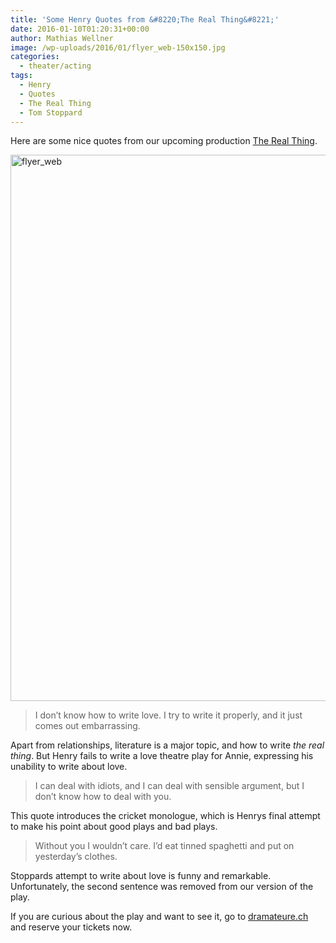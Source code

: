 ```yaml
---
title: 'Some Henry Quotes from &#8220;The Real Thing&#8221;'
date: 2016-01-10T01:20:31+00:00
author: Mathias Wellner
image: /wp-uploads/2016/01/flyer_web-150x150.jpg
categories:
  - theater/acting
tags:
  - Henry
  - Quotes
  - The Real Thing
  - Tom Stoppard
---
```

Here are some nice quotes from our upcoming production <a href="http://dramateure.ch/wordpress/produktionen/das-einzig-wahre/" title="Das einzig Wahre" target="_blank">The Real Thing</a>. 

<a href="http://dramateure.ch" rel="attachment wp-att-6461"><img src="http://www.mwellner.de/wp-uploads/2016/01/flyer_web.jpg" alt="flyer_web" width="874" height="874" class="aligncenter size-full wp-image-6461" srcset="http://www.mwellner.de/wp-uploads/2016/01/flyer_web.jpg 874w, http://www.mwellner.de/wp-uploads/2016/01/flyer_web-150x150.jpg 150w, http://www.mwellner.de/wp-uploads/2016/01/flyer_web-350x350.jpg 350w" sizes="(max-width: 874px) 100vw, 874px" /></a>

> I don&#8217;t know how to write love. I try to write it properly, and it just comes out embarrassing. 

Apart from relationships, literature is a major topic, and how to write _the real thing_. But Henry fails to write a love theatre play for Annie, expressing his unability to write about love. 

> I can deal with idiots, and I can deal with sensible argument, but I don’t know how to deal with you. 

This quote introduces the cricket monologue, which is Henrys final attempt to make his point about good plays and bad plays. 

> Without you I wouldn&#8217;t care. I&#8217;d eat tinned spaghetti and put on yesterday&#8217;s clothes. 

Stoppards attempt to write about love is funny and remarkable. Unfortunately, the second sentence was removed from our version of the play. 

If you are curious about the play and want to see it, go to <a href="http://dramateure.ch" title="die dramateure zürich" target="_blank">dramateure.ch</a> and reserve your tickets now.